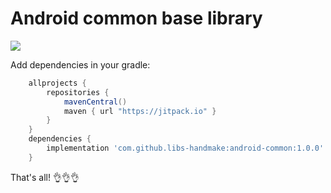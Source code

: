 Android common base library
=====
[![](https://jitpack.io/v/libs-handmake/android-common.svg)](https://jitpack.io/#libs-handmake/android-common)

Add dependencies in your gradle:
```gradle
    allprojects {
        repositories {
            mavenCentral()
            maven { url "https://jitpack.io" }
        }
    }
    dependencies {
        implementation 'com.github.libs-handmake:android-common:1.0.0'
    }
```

That's all! 👌👌👌

